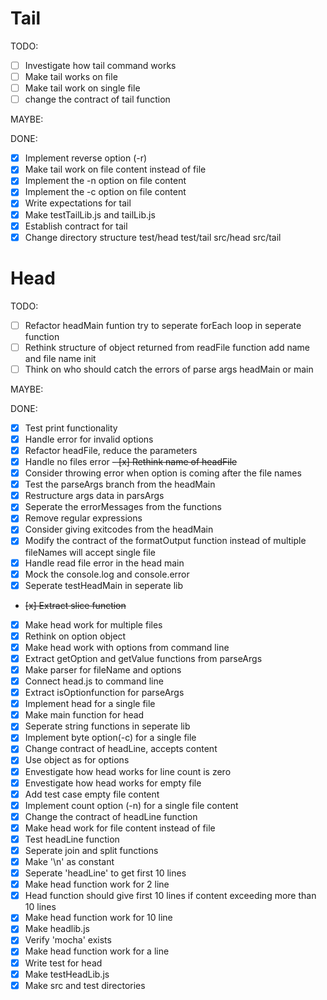 # Tail

TODO:
- [ ] Investigate how tail command works
- [ ] Make tail works on file 
- [ ] Make tail work on single file 
- [ ] change the contract of tail function

MAYBE:

DONE:
- [x] Implement reverse option (-r)
- [x] Make tail work on file content instead of file 
- [x] Implement the -n option on file content 
- [x] Implement the -c option on file content
- [x] Write expectations for tail
- [x] Make testTailLib.js and tailLib.js
- [x] Establish contract for tail
- [x] Change directory structure test/head test/tail src/head src/tail

# Head

TODO:

- [ ] Refactor headMain funtion try to seperate forEach loop in seperate function
- [ ] Rethink structure of object returned from readFile function add name and file name init
- [ ] Think on who should catch the errors of parse args headMain or main

MAYBE:

DONE:

- [x] Test print functionality
- [x] Handle error for invalid options
- [x] Refactor headFile, reduce the parameters
- [x] Handle no files error
~~- [x] Rethink name of headFile~~
- [x] Consider throwing error when option is coming after the file names
- [x] Test the parseArgs branch from the headMain
- [x] Restructure args data in parsArgs
- [x] Seperate the errorMessages from the functions
- [x] Remove regular expressions
- [x] Consider giving exitcodes from the headMain
- [x] Modify the contract of the formatOutput function instead of multiple fileNames will accept single file
- [x] Handle read file error in the head main
- [x] Mock the console.log and console.error
- [x] Seperate testHeadMain in seperate lib
- ~~[x] Extract slice function~~
- [x] Make head work for multiple files
- [x] Rethink on option object 
- [x] Make head work with options from command line
- [x] Extract getOption and getValue functions from parseArgs
- [x] Make parser for fileName and options 
- [x] Connect head.js to command line
- [x] Extract isOptionfunction for parseArgs
- [x] Implement head for a single file
- [x] Make main function for head
- [x] Seperate string functions in seperate lib
- [x] Implement byte option(-c) for a single file 
- [x] Change contract of headLine, accepts content
- [x] Use object as for options 
- [x] Envestigate how head works for line count is zero
- [x] Envestigate how head works for empty file
- [x] Add test case empty file content
- [x] Implement count option (-n) for a single file content
- [x] Change the contract of headLine function
- [x] Make head work for file content instead of file 
- [x] Test headLine function
- [x] Seperate join and split functions
- [x] Make '\n' as constant
- [x] Seperate 'headLine' to get first 10 lines 
- [x] Make head function work for 2 line
- [x] Head function should give first 10 lines if content exceeding more than 10 lines
- [x] Make head function work for 10 line
- [x] Make headlib.js
- [x] Verify 'mocha' exists
- [x] Make head function work for a line 
- [x] Write test for head
- [x] Make testHeadLib.js
- [x] Make src and test directories